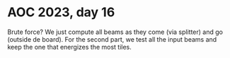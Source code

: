 # AOC 2023, day 16

Brute force? We just compute all beams as they come (via splitter) and go (outside de board).  For the second part, we test all the input beams and keep the one that energizes the most tiles.